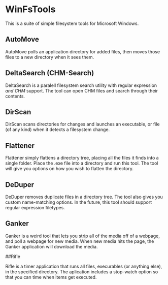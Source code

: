 # WinFsTools

This is a suite of simple filesystem tools for Microsoft Windows. 

## AutoMove

AutoMove polls an application directory for added files, then moves those files to a new directory when it sees them.

## DeltaSearch (CHM-Search)

DeltaSearch is a paralell filesystem search utility with regular expression *and CHM* support.  The tool can  open CHM files and search through their contents.

## DirScan

DirScan scans directories for changes and launches an executable, or file (of any kind) when it detects a filesystem change.

## Flattener

Flattener simply flattens a directory tree, placing all the files it finds into a single folder.  Place the .exe file into a directory and run this tool.  The tool will give you options on how you wish to flatten the directory.  

## DeDuper

DeDuper removes duplicate files in a directory tree.  The tool also gives you custom name-matching options. In the future, this tool should support regular expression filetypes.

## Ganker

Ganker is a weird tool that lets you strip all of the media off of a webpage, and poll a webpage for new media.  When new media hits the page, the Ganker application will download the media.

##Rifle 

Rifle is a timer application that runs all files, execurables (or anything else), in the specified directory.  The aplication includes a stop-watch option so that you can time when items get executed.

